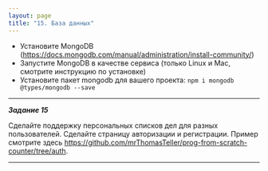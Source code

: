 ```yaml
---
layout: page
title: "15. База данных"
---
```


- Установите MongoDB (<https://docs.mongodb.com/manual/administration/install-community/>)
- Запустите MongoDB в качестве сервиса (только Linux и Mac, смотрите инструкцию по установке)
- Установите пакет mongodb для вашего проекта: `npm i mongodb @types/mongodb --save`

---

_**Задание 15**_

Сделайте поддержку персональных списков дел для разных пользователей. Сделайте страницу авторизации и регистрации. Пример смотрите здесь <https://github.com/mrThomasTeller/prog-from-scratch-counter/tree/auth>.

---
